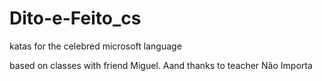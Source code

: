 # Dito-e-Feito_cs
katas for the celebred microsoft language

based on classes with friend Miguel. Aand thanks to teacher Não Importa


